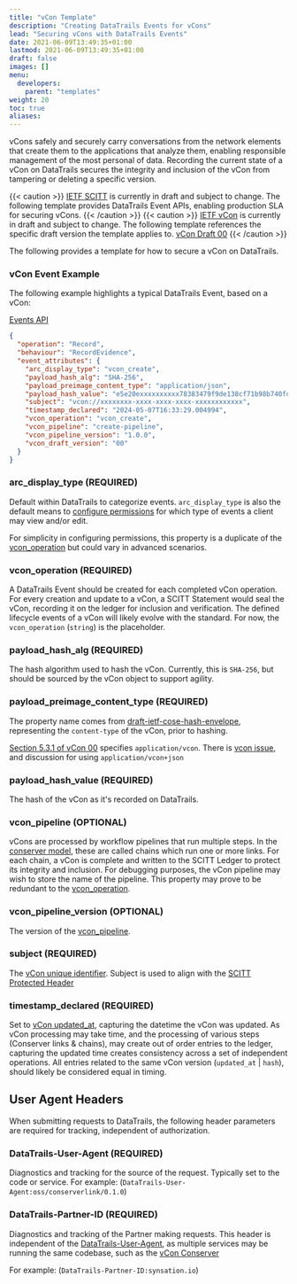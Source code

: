```yaml
---
title: "vCon Template"
description: "Creating DataTrails Events for vCons"
lead: "Securing vCons with DataTrails Events"
date: 2021-06-09T13:49:35+01:00
lastmod: 2021-06-09T13:49:35+01:00
draft: false
images: []
menu:
  developers:
    parent: "templates"
weight: 20
toc: true
aliases:
---
```

vCons safely and securely carry conversations from the network elements that create them to the applications that analyze them, enabling responsible management of the most personal of data.
Recording the current state of a vCon on DataTrails secures the integrity and inclusion of the vCon from tampering or deleting a specific version.

{{< caution >}}
[IETF SCITT](https://datatracker.ietf.org/wg/scitt/about/) is currently in draft and subject to change.
The following template provides DataTrails Event APIs, enabling production SLA for securing vCons.
{{< /caution >}}
{{< caution >}}
[IETF vCon](https://datatracker.ietf.org/wg/vcon/about/) is currently in draft and subject to change.
The following template references the specific draft version the template applies to.
[vCon Draft 00](https://datatracker.ietf.org/doc/draft-vcon-vcon-container/00/)
{{< /caution >}}

The following provides a template for how to secure a vCon on DataTrails.

### vCon Event Example

The following example highlights a typical DataTrails Event, based on a vCon:

[Events API](../../api-reference/events-api/)

```json
{
  "operation": "Record",
  "behaviour": "RecordEvidence",
  "event_attributes": {
    "arc_display_type": "vcon_create",
    "payload_hash_alg": "SHA-256",
    "payload_preimage_content_type": "application/json",
    "payload_hash_value": "e5e20exxxxxxxxxx78383479f9de138cf71b98b740fd5d7ee3xxxxxxxxxxde05",
    "subject": "vcon://xxxxxxxx-xxxx-xxxx-xxxx-xxxxxxxxxxxx",
    "timestamp_declared": "2024-05-07T16:33:29.004994",
    "vcon_operation": "vcon_create",
    "vcon_pipeline": "create-pipeline",
    "vcon_pipeline_version": "1.0.0",
    "vcon_draft_version": "00"
  }
}
```

### arc_display_type (REQUIRED)

Default within DataTrails to categorize events.
`arc_display_type` is also the default means to [configure permissions](https://docs.datatrails.ai/platform/administration/sharing-access-inside-your-tenant/) for which type of events a client may view and/or edit.

For simplicity in configuring permissions, this property is a duplicate of the [vcon_operation](#vcon_operation) but could vary in advanced scenarios.

### vcon_operation (REQUIRED)

A DataTrails Event should be created for each completed vCon operation.
For every creation and update to a vCon, a SCITT Statement would seal the vCon, recording it on the ledger for inclusion and verification.
The defined lifecycle events of a vCon will likely evolve with the standard.
For now, the `vcon_operation` (`string`) is the placeholder.

### payload_hash_alg (REQUIRED)

The hash algorithm used to hash the vCon.
Currently, this is `SHA-256`, but should be sourced by the vCon object to support agility.

### payload_preimage_content_type (REQUIRED)

The property name comes from [draft-ietf-cose-hash-envelope](https://datatracker.ietf.org/doc/draft-steele-cose-hash-envelope/), representing the `content-type` of the vCon, prior to hashing.

[Section 5.3.1 of vCon 00](https://www.ietf.org/archive/id/draft-vcon-vcon-container-00.html#section-5.3.1) specifies `application/vcon`.
There is [vcon issue](https://github.com/ietf-wg-vcon/draft-ietf-vcon-vcon-container/issues/7), and discussion for using `application/vcon+json`

### payload_hash_value (REQUIRED)

The hash of the vCon as it's recorded on DataTrails.

### vcon_pipeline (OPTIONAL)

vCons are processed by workflow pipelines that run multiple steps.
In the [conserver model](https://www.conserver.io/), these are called chains which run one or more links.
For each chain, a vCon is complete and written to the SCITT Ledger to protect its integrity and inclusion.
For debugging purposes, the vCon pipeline may wish to store the name of the pipeline.
This property may prove to be redundant to the [vcon_operation](#vcon_operation).

### vcon_pipeline_version (OPTIONAL)

The version of the [vcon_pipeline](#vcon_pipeline).

### subject (REQUIRED)

The [vCon unique identifier](https://www.ietf.org/archive/id/draft-ietf-vcon-vcon-container-00.html#name-uuid).
Subject is used to align with the [SCITT Protected Header](https://www.ietf.org/archive/id/draft-ietf-scitt-architecture-08.html#:~:text=Subject:)

### timestamp_declared (REQUIRED)

Set to [vCon updated_at](https://www.ietf.org/archive/id/draft-ietf-vcon-vcon-container-00.html#name-updated_at), capturing the datetime the vCon was updated.
As vCon processing may take time, and the processing of various steps (Conserver links & chains), may create out of order entries to the ledger, capturing the updated time creates consistency across a set of independent operations.
All entries related to the same vCon version (`updated_at` | `hash`), should likely be considered equal in timing.

## User Agent Headers

When submitting requests to DataTrails, the following header parameters are required for tracking, independent of authorization.

### DataTrails-User-Agent (REQUIRED)

Diagnostics and tracking for the source of the request.
Typically set to the code or service.
For example: (`DataTrails-User-Agent:oss/conserverlink/0.1.0`)

### DataTrails-Partner-ID (REQUIRED)

Diagnostics and tracking of the Partner making requests.
This header is independent of the [DataTrails-User-Agent](#datatrails-user-agent), as multiple services may be running the same codebase, such as the [vCon Conserver](https://github.com/vcon-dev/vcon-server/)

For example: (`DataTrails-Partner-ID:synsation.io`)
